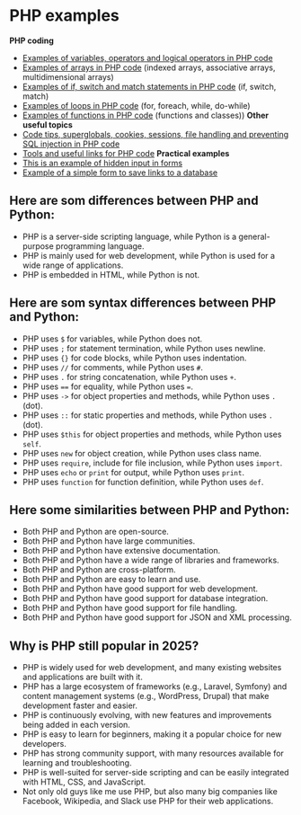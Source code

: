 # PHP examples
**PHP coding**
- [Examples of variables, operators and logical operators in PHP code](docs/variables_op.md) 
- [Examples of arrays in PHP code](docs/arrays.md) (indexed arrays, associative arrays, multidimensional arrays)
- [Examples of if, switch and match statements in PHP code](docs/if_switch_match.md) (if, switch, match)
- [Examples of loops in PHP code](docs/loops.md) (for, foreach, while, do-while)
- [Examples of functions in PHP code](docs/functions.md) (functions and classes))
**Other useful topics**
- [Code tips, superglobals, cookies, sessions, file handling and preventing SQL injection in PHP code](docs/code_tips.md)
- [Tools and useful links for PHP code](docs/tips_n_trix.md)
**Practical examples**
- [This is an example of hidden input in forms](ex/index.php)
- [Example of a simple form to save links to a database](ex/linx.php)

## Here are som differences between PHP and Python:
- PHP is a server-side scripting language, while Python is a general-purpose programming language.
- PHP is mainly used for web development, while Python is used for a wide range of applications.
- PHP is embedded in HTML, while Python is not.

## Here are som syntax differences between PHP and Python:
- PHP uses `$` for variables, while Python does not.
- PHP uses `;` for statement termination, while Python uses newline.
- PHP uses `{}` for code blocks, while Python uses indentation.
- PHP uses `//` for comments, while Python uses `#`.
- PHP uses `.` for string concatenation, while Python uses `+`.
- PHP uses `==` for equality, while Python uses `=`.
- PHP uses `->` for object properties and methods, while Python uses `.` (dot).
- PHP uses `::` for static properties and methods, while Python uses `.` (dot).
- PHP uses `$this` for object properties and methods, while Python uses `self`.
- PHP uses `new` for object creation, while Python uses class name.
- PHP uses `require`, include for file inclusion, while Python uses `import`.
- PHP uses `echo` or `print` for output, while Python uses `print`.
- PHP uses `function` for function definition, while Python uses `def`.

## Here some similarities between PHP and Python:
- Both PHP and Python are open-source.
- Both PHP and Python have large communities.
- Both PHP and Python have extensive documentation.
- Both PHP and Python have a wide range of libraries and frameworks.
- Both PHP and Python are cross-platform.
- Both PHP and Python are easy to learn and use.
- Both PHP and Python have good support for web development.
- Both PHP and Python have good support for database integration.
- Both PHP and Python have good support for file handling.
- Both PHP and Python have good support for JSON and XML processing.

## Why is PHP still popular in 2025?
- PHP is widely used for web development, and many existing websites and applications are built with it.
- PHP has a large ecosystem of frameworks (e.g., Laravel, Symfony) and content management systems (e.g., WordPress, Drupal) that make development faster and easier.
- PHP is continuously evolving, with new features and improvements being added in each version.
- PHP is easy to learn for beginners, making it a popular choice for new developers.
- PHP has strong community support, with many resources available for learning and troubleshooting.
- PHP is well-suited for server-side scripting and can be easily integrated with HTML, CSS, and JavaScript.
- Not only old guys like me use PHP, but also many big companies like Facebook, Wikipedia, and Slack use PHP for their web applications.